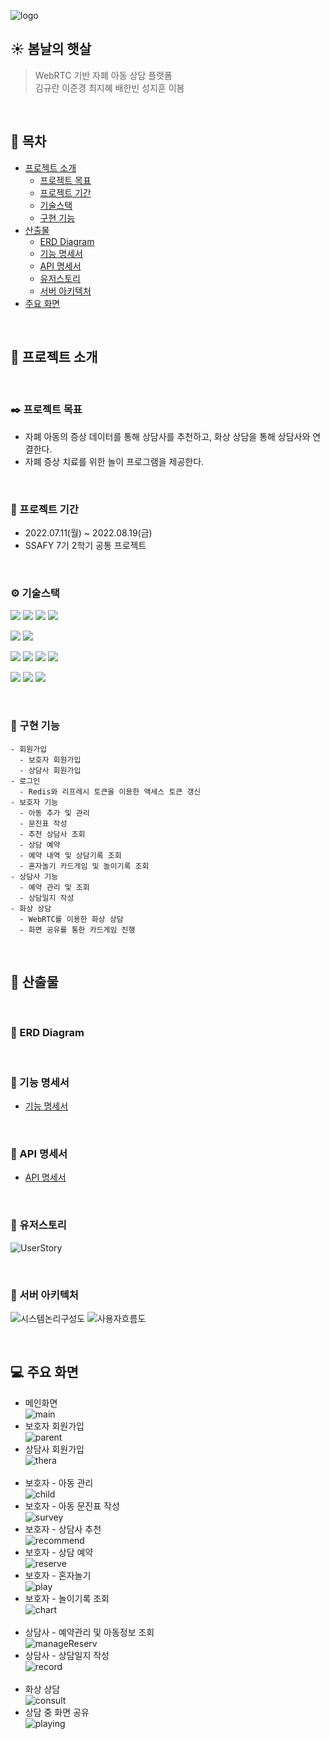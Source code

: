 ![logo](./img/logo.png)

## ☀️ 봄날의 햇살

> WebRTC 기반 자폐 아동 상담 플랫폼 <br>
> 김규란 이준경 최지혜 배한빈 성지훈 이봄

<br>

## 📌 목차

- [프로젝트 소개](#📁-프로젝트-소개)
  - [프로젝트 목표](#✒️-프로젝트-목표)
  - [프로젝트 기간](#📆-프로젝트-기간)
  - [기술스택](#⚙️-기술스택)
  - [구현 기능](#🔎-구현-기능)
- [산출물](#📄-산출물)
  - [ERD Diagram](#🔗-erd-diagram)
  - [기능 명세서](#🔗-기능-명세서)
  - [API 명세서](#🔗-api-명세서)
  - [유저스토리](#🔗-유저스토리)
  - [서버 아키텍처](#🔗-서버-아키텍처)
- [주요 화면](#💻-주요-화면)

<br>

## 📁 프로젝트 소개

<br>

### ✒️ 프로젝트 목표

- 자폐 아동의 증상 데이터를 통해 상담사를 추천하고, 화상 상담을 통해 상담사와 연결한다. <br>
- 자폐 증상 치료를 위한 놀이 프로그램을 제공한다.

<br>

### 📆 프로젝트 기간

- 2022.07.11(월) ~ 2022.08.19(금)
- SSAFY 7기 2학기 공통 프로젝트

<br>

### ⚙️ 기술스택

<img src="https://img.shields.io/badge/Java-20336B?style=for-the-badge&logo=&logoColor=white"> <img src="https://img.shields.io/badge/JPA-212121?style=for-the-badge&logo=&logoColor=white"> <img src="https://img.shields.io/badge/Spring Boot-6DB33F?style=for-the-badge&logo=Spring Boot&logoColor=white"> <img src="https://img.shields.io/badge/MySQL-4479A1?style=for-the-badge&logo=MySQL&logoColor=white">

<img src="https://img.shields.io/badge/Vue.js-4FC08D?style=for-the-badge&logo=Vue.js&logoColor=white"> <img src="https://img.shields.io/badge/Bootstrap-7952B3?style=for-the-badge&logo=Bootstrap&logoColor=white">

<img src="https://img.shields.io/badge/Jenkins-D24939?style=for-the-badge&logo=Jenkins&logoColor=white"> <img src="https://img.shields.io/badge/Docker-2496ED?style=for-the-badge&logo=Docker&logoColor=white"> <img src="https://img.shields.io/badge/NGINX-009639?style=for-the-badge&logo=NGINX&logoColor=white"> <img src="https://img.shields.io/badge/Redis-DC382D?style=for-the-badge&logo=Redis&logoColor=white">

<img src="https://img.shields.io/badge/Jira-0052CC?style=for-the-badge&logo=Jira&logoColor=white"> <img src="https://img.shields.io/badge/Notion-000000?style=for-the-badge&logo=Notion&logoColor=white"> <img src="https://img.shields.io/badge/GitLab-FC6D26?style=for-the-badge&logo=GitLab&logoColor=white">

<br>

### 🔎 구현 기능

```
- 회원가입
  - 보호자 회원가입
  - 상담사 회원가입
- 로그인
  - Redis와 리프레시 토큰을 이용한 액세스 토큰 갱신
- 보호자 기능
  - 아동 추가 및 관리
  - 문진표 작성
  - 추천 상담사 조회
  - 상담 예약
  - 예약 내역 및 상담기록 조회
  - 혼자놀기 카드게임 및 놀이기록 조회
- 상담사 기능
  - 예약 관리 및 조회
  - 상담일지 작성
- 화상 상담
  - WebRTC를 이용한 화상 상담
  - 화면 공유를 통한 카드게임 진행
```

<br>

## 📄 산출물

<br>

### 🔗 ERD Diagram

<br>

### 🔗 기능 명세서

- [기능 명세서](https://gyurania.notion.site/API-38fe45305eeb4534b80c67ff0ee53d41)

<br>

### 🔗 API 명세서

- [API 명세서](https://gyurania.notion.site/API-38fe45305eeb4534b80c67ff0ee53d41)

<br>

### 🔗 유저스토리

![UserStory](./img/%EC%9C%A0%EC%A0%80%EC%8A%A4%ED%86%A0%EB%A6%AC.PNG)

<br>

### 🔗 서버 아키텍처

![시스템논리구성도](./img/%EC%8B%9C%EC%8A%A4%ED%85%9C%20%EB%85%BC%EB%A6%AC%EA%B5%AC%EC%84%B1%EB%8F%84.PNG)
![사용자흐름도](./img/%EC%82%AC%EC%9A%A9%EC%9E%90%20%ED%9D%90%EB%A6%84%EB%8F%84.PNG)

<br>

## 💻 주요 화면

- 메인화면  
  ![main](./img/main.gif)
- 보호자 회원가입  
  ![parent](./img/parent.gif)
- 상담사 회원가입  
   ![thera](./img/thera.gif)
  <br><br>
- 보호자 - 아동 관리  
  ![child](./img/child.gif)
- 보호자 - 아동 문진표 작성  
  ![survey](./img/survey.gif)
- 보호자 - 상담사 추천  
  ![recommend](./img/recommend.gif)
- 보호자 - 상담 예약  
  ![reserve](./img/reserve.gif)
- 보호자 - 혼자놀기  
  ![play](./img/play.gif)
- 보호자 - 놀이기록 조회  
   ![chart](./img/chart.gif)
  <br><br>
- 상담사 - 예약관리 및 아동정보 조회  
  ![manageReserv](./img/manageReserv.gif)
- 상담사 - 상담일지 작성  
   ![record](./img/manageResrecorderv.gif)
  <br><br>
- 화상 상담  
  ![consult](./img/consult.png)
- 상담 중 화면 공유  
  ![playing](./img/playing.png)
